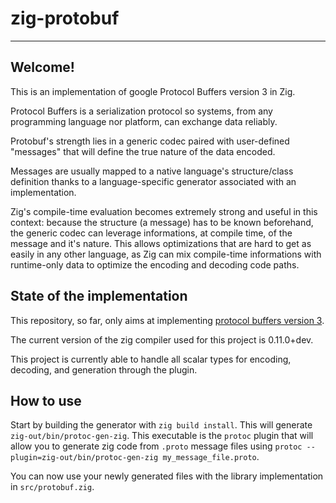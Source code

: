 # zig-protobuf

-------

## Welcome!

This is an implementation of google Protocol Buffers version 3 in Zig.

Protocol Buffers is a serialization protocol so systems, from any programming language nor platform, can exchange data reliably.

Protobuf's strength lies in a generic codec paired with user-defined "messages" that will define the true nature of the data encoded.

Messages are usually mapped to a native language's structure/class definition thanks to a language-specific generator associated with an implementation.

Zig's compile-time evaluation becomes extremely strong and useful in this context: because the structure (a message) has to be known beforehand, the generic codec can leverage informations, at compile time, of the message and it's nature. This allows optimizations that are hard to get as easily in any other language, as Zig can mix compile-time informations with runtime-only data to optimize the encoding and decoding code paths.

## State of the implementation

This repository, so far, only aims at implementing [protocol buffers version 3](https://developers.google.com/protocol-buffers/docs/proto3#simple).

The current version of the zig compiler used for this project is 0.11.0+dev.

This project is currently able to handle all scalar types for encoding, decoding, and generation through the plugin.


## How to use

Start by building the generator with `zig build install`. This will generate `zig-out/bin/protoc-gen-zig`. This executable is the `protoc` plugin that will allow you to generate zig code from `.proto` message files using `protoc --plugin=zig-out/bin/protoc-gen-zig my_message_file.proto`.

You can now use your newly generated files with the library implementation in `src/protobuf.zig`.

